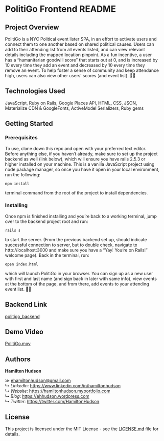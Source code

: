 # PolitiGo Frontend README

## Project Overview

PolitiGo is a NYC Political event lister SPA, in an effort to activate users and connect them to one another based on shared political causes. Users can add to their attending list from all events listed, and can view relevant details including the mapped location pinpoint. As a fun incentive, a user has a “humanitarian goodwill score” that starts out at 0, and is increased by 10 every time they add an event and decreased by 10 every time they remove an event. To help foster a sense of community and keep attendance high, users can also view other users’ scores (and event list). ✊🏻

## Technologies Used

JavaScript, Ruby on Rails, Google Places API, HTML, CSS, JSON, Materialize CDN & GoogleFonts, ActiveModel Serializers, Ruby gems

## Getting Started

### Prerequisites
To use, clone down this repo and open with your preferred text editor. Before anything else, if you haven’t already, make sure to set up the project backend as well (link below), which will ensure you have rails 2.5.3 or higher installed on your machine. This is a vanilla JavaScript project using node package manager, so once you have it open in your local environment, run the following:

`npm install`

terminal command from the root of the project to install dependencies.

### Installing
Once npm is finished installing and you’re back to a working terminal, jump over to the backend project root and run:

`rails s`

to start the server. (From the previous backend set up, should indicate successful connection to server, but to double check, navigate to http://localhost:3000 and make sure you have a “Yay! You’re on Rails!” welcome page). Back in the terminal, run:

`open index.html`

which will launch PolitiGo in your browser. You can sign up as a new user with first and last name (and sign back in later with same info), view events at the bottom of the page, and from there, add events to your attending event list. 👍🏼

## Backend Link

[politigo_backend](https://github.com/ehamiltonhudson/politigo_backend)

## Demo Video

[PolitiGo.mov](https://drive.google.com/file/d/1eXNeKp4y4GuBRNGw6EdKM_0191XIzOVq/view?usp=sharing)

## Authors

**Hamilton Hudson**

≫ ehamiltonhudson@gmail.com<br/>
↳ *LinkedIn*: https://www.linkedin.com/in/hamiltonhudson<br/>
↳ *Website*: https://hamiltonhudson.myportfolio.com<br/>
↳ *Blog*: https://ehhudson.wordpress.com<br/>
↳ *Twitter*: https://twitter.com/HamiltonHudson

## License

This project is licensed under the MIT License - see the [LICENSE.md](/LICENSE) file for details.
